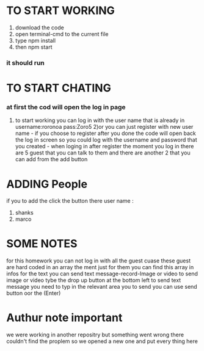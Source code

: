 # TO START WORKING
1) download the code
2) open terminal-cmd to the current file
3) type npm install
4) then npm start
### it should run
# TO START CHATING
### at first the cod will open the log in page
1) to start working you can log in with the user name that is already in 
username:roronoa
pass:Zoro5
2)or you can just register with new user name - if you choose to register after you done the code will open back the log in screen so you could log with the username and password that you created - when loging in after register
the moment you log in there are 5 guest that you can talk to them and there are another 2 that you can add from the add button

# ADDING People
if you to add the click the button there user name :
1) shanks
2) marco
# SOME NOTES
for this homework you can not log in with all the guest cuase these guest are hard coded in an array the ment just for them you can find this array in infos
for the text you can send text message-record-Image or video 
to send image or video tybe the drop up button at the bottom left 
to send text message you need to typ in the relevant area you to send you can use send button oor the (Enter)
# Authur note important
we were working in another repositry but something went wrong there couldn't find the proplem so we opened a new one and put every thing here
